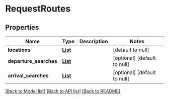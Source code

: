 # RequestRoutes
## Properties

Name | Type | Description | Notes
------------ | ------------- | ------------- | -------------
**locations** | [**List**](RequestLocation.md) |  | [default to null]
**departure\_searches** | [**List**](RequestRoutesDepartureSearch.md) |  | [optional] [default to null]
**arrival\_searches** | [**List**](RequestRoutesArrivalSearch.md) |  | [optional] [default to null]

[[Back to Model list]](../README.md#documentation-for-models) [[Back to API list]](../README.md#documentation-for-api-endpoints) [[Back to README]](../README.md)


